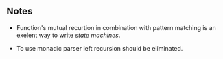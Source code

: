## Notes

- Function's mutual recurtion in combination with pattern matching
  is an exelent way to write _state machines_.

- To use monadic parser left recursion should be eliminated.
